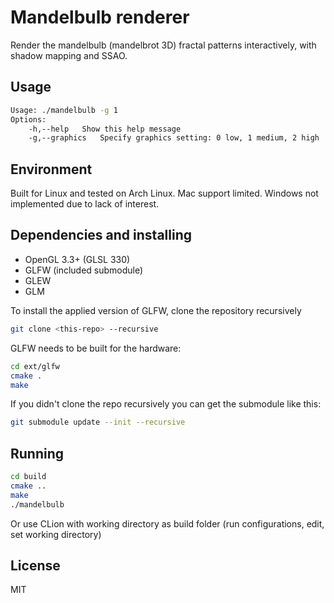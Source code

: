 # Mandelbulb renderer
Render the mandelbulb (mandelbrot 3D) fractal patterns interactively, with shadow mapping and SSAO.

## Usage
```bash
Usage: ./mandelbulb -g 1
Options:
	-h,--help	Show this help message
	-g,--graphics 	Specify graphics setting: 0 low, 1 medium, 2 high
```

## Environment
Built for Linux and tested on Arch Linux. Mac support limited. Windows not implemented due to lack of interest.

## Dependencies and installing
- OpenGL 3.3+ (GLSL 330)
- GLFW (included submodule)
- GLEW
- GLM

To install the applied version of GLFW, clone the repository recursively

```sh
git clone <this-repo> --recursive
```

GLFW needs to be built for the hardware:
```sh
cd ext/glfw
cmake .
make
```

If you didn't clone the repo recursively you can get the submodule like this:
```sh
git submodule update --init --recursive
```

## Running
```sh
cd build
cmake ..
make
./mandelbulb
```

Or use CLion with working directory as build folder (run configurations, edit, set working directory)

## License
MIT

